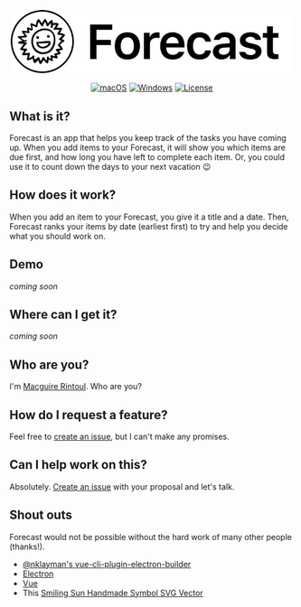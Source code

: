 <p align="center">
  <img width="500" src="./logo.jpg" alt="Forecast logo">
</p>

<div align="center">

  [![macOS](https://img.shields.io/badge/macOS-Download-green.svg)](https://github.com/mrintoul/Forecast/releases)
  [![Windows](https://img.shields.io/badge/Windows-Download-green.svg)](https://github.com/mrintoul/Forecast/releases)
  [![License](https://img.shields.io/badge/license-MIT-blue.svg)](/LICENSE)

</div>

## What is it?

Forecast is an app that helps you keep track of the tasks you have coming up. When you add items to your Forecast, it will show you which items are due first, and how long you have left to complete each item. Or, you could use it to count down the days to your next vacation 😉

## How does it work?

When you add an item to your Forecast, you give it a title and a date. Then, Forecast ranks your items by date (earliest first) to try and help you decide what you should work on.

## Demo

*coming soon*

## Where can I get it?

*coming soon*

## Who are you?

I'm [Macguire Rintoul](https://mrintoul.com). Who are you?

## How do I request a feature?

Feel free to [create an issue](https://github.com/mrintoul/Forecast/issues/new), but I can't make any promises.

## Can I help work on this?

Absolutely. [Create an issue](https://github.com/mrintoul/Forecast/issues/new) with your proposal and let's talk.

## Shout outs

Forecast would not be possible without the hard work of many other people (thanks!).

- [@nklayman's vue-cli-plugin-electron-builder](https://github.com/nklayman/vue-cli-plugin-electron-builder)
- [Electron](https://github.com/electron/electron)
- [Vue](https://github.com/vuejs/vue)
- This [Smiling Sun Handmade Symbol SVG Vector](https://www.svgrepo.com/svg/123560/smiling-sun-handmade-symbol)
